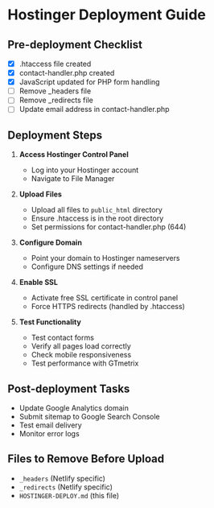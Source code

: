 # Hostinger Deployment Guide

## Pre-deployment Checklist

- [x] .htaccess file created
- [x] contact-handler.php created
- [x] JavaScript updated for PHP form handling
- [ ] Remove _headers file
- [ ] Remove _redirects file
- [ ] Update email address in contact-handler.php

## Deployment Steps

1. **Access Hostinger Control Panel**
   - Log into your Hostinger account
   - Navigate to File Manager

2. **Upload Files**
   - Upload all files to `public_html` directory
   - Ensure .htaccess is in the root directory
   - Set permissions for contact-handler.php (644)

3. **Configure Domain**
   - Point your domain to Hostinger nameservers
   - Configure DNS settings if needed

4. **Enable SSL**
   - Activate free SSL certificate in control panel
   - Force HTTPS redirects (handled by .htaccess)

5. **Test Functionality**
   - Test contact forms
   - Verify all pages load correctly
   - Check mobile responsiveness
   - Test performance with GTmetrix

## Post-deployment Tasks

- Update Google Analytics domain
- Submit sitemap to Google Search Console
- Test email delivery
- Monitor error logs

## Files to Remove Before Upload

- `_headers` (Netlify specific)
- `_redirects` (Netlify specific)
- `HOSTINGER-DEPLOY.md` (this file)